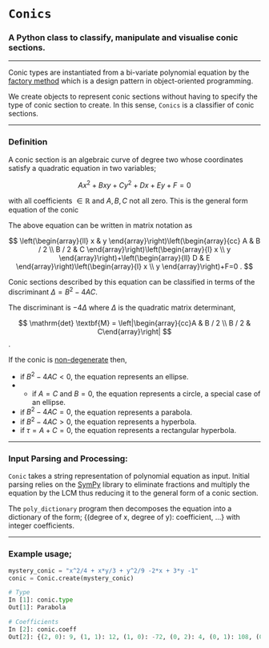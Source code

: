 # `Conics`
### A Python class to classify, manipulate and visualise conic sections.

----

Conic types are instantiated from a bi-variate polynomial equation by the [factory method](https://en.wikipedia.org/wiki/Factory_method_pattern) which is a design pattern in object-oriented programming. 

We create objects to represent conic sections without having to specify the type of conic section to create. 
In this sense, `Conics` is a classifier of conic sections. 

----

### Definition

A conic section is an algebraic curve of degree two whose coordinates satisfy a quadratic equation in two variables;

$$
Ax^2 + Bxy + Cy^2 + Dx + Ey + F = 0
$$

with all coefficients $\in \mathbb{R}$ and $A, B, C$ not all zero. This is the general form equation of the conic

The above equation can be written in matrix notation as

$$
\left(\begin{array}{ll}
x & y
\end{array}\right)\left(\begin{array}{cc}
A & B / 2 \\
B / 2 & C
\end{array}\right)\left(\begin{array}{l}
x \\
y
\end{array}\right)+\left(\begin{array}{ll}
D & E
\end{array}\right)\left(\begin{array}{l}
x \\
y
\end{array}\right)+F=0 .
$$

Conic sections described by this equation can be classified in terms of the discriminant $\Delta = B^2 -4AC$.

The discriminant is $-4\Delta$ where $\Delta$ is the quadratic matrix determinant,

$$
\mathrm{det} \textbf{M} = 
\left|\begin{array}{cc}A & B / 2 \\ B / 2 & C\end{array}\right|
$$.

If the conic is [non-degenerate](https://en.wikipedia.org/wiki/Degenerate_conic) then, 

- if $B^2-4 A C<0$, the equation represents an ellipse.
- - if $A=C$ and $B=0$, the equation represents a circle, a special case of an ellipse.
- if $B^2-4 A C=0$, the equation represents a parabola.
- if $B^2-4 A C>0$, the equation represents a hyperbola.
- if $\tau=A+C=0$, the equation represents a rectangular hyperbola.

----

### Input Parsing and Processing: 
`Conic` takes a string representation of polynomial equation as input. Initial parsing relies on the [SymPy](https://www.sympy.org/en/index.html) library to eliminate fractions and multiply the equation by the LCM thus reducing it to the general form of a conic section.

The `poly_dictionary` program then decomposes the equation into a dictionary of the form; {(degree of x, degree of y): coefficient, ...} with integer coefficients.

----

### Example usage;

```python
mystery_conic = "x^2/4 + x*y/3 + y^2/9 -2*x + 3*y -1"
conic = Conic.create(mystery_conic)

# Type
In [1]: conic.type
Out[1]: Parabola

# Coefficients
In [2]: conic.coeff
Out[2]: {(2, 0): 9, (1, 1): 12, (1, 0): -72, (0, 2): 4, (0, 1): 108, (0, 0): -36}
```

